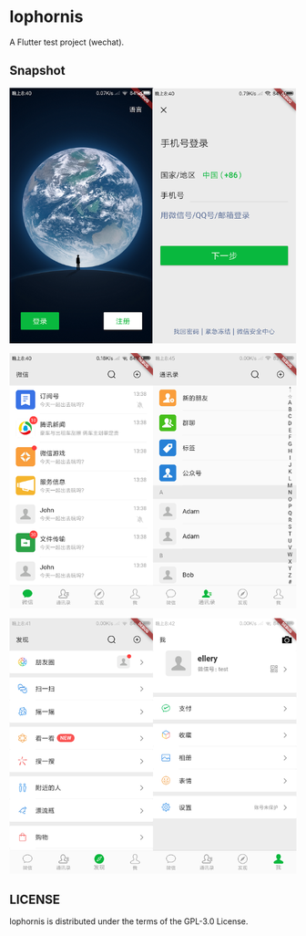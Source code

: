 # lophornis

A Flutter test project (wechat).


## Snapshot
![snapshot](./snapshot/1.PNG)

![snapshot](./snapshot/2.PNG)

![snapshot](./snapshot/3.PNG)

 ## LICENSE
 lophornis is distributed under the terms of the GPL-3.0 License.